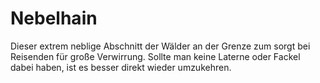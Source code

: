 # Nebelhain

<p>
Dieser extrem neblige Abschnitt der Wälder an der Grenze zum <a href="Hal.md"></a> sorgt bei Reisenden für große
Verwirrung. Sollte man keine Laterne oder Fackel dabei haben, ist es besser direkt wieder umzukehren.
</p>

